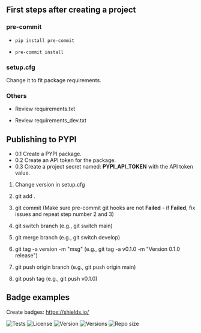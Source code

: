 ## First steps after creating a project

### pre-commit

* ```pip install pre-commit```

* ```pre-commit install```

### setup.cfg

Change it to fit package requirements.

### Others

* Review requirements.txt

* Review requirements_dev.txt

## Publishing to PYPI

* 0.1 Create a PYPI package.
* 0.2 Create an API token for the package.
* 0.3 Create a project secret named: **PYPI_API_TOKEN** with the API token value.

1. Change version in setup.cfg

2. git add .

3. git commit (Make sure pre-commit git hooks are not **Failed** -
   if **Failed**, fix issues and repeat step number 2 and 3)

4. git switch branch (e.g., git switch main)

5. git merge branch (e.g., git switch develop)

6. git tag -a version -m "msg" (e.g., git tag -a v0.1.0 -m "Version 0.1.0 release")

7. git push origin branch (e.g., git push origin main)

8. git push tag (e.g., git push v0.1.0)

## Badge examples

Create badges: https://shields.io/

![Tests](https://github.com/Ricky294/python_ci_cd_sample/actions/workflows/tests.yaml/badge.svg)
![License](https://img.shields.io/pypi/l/python_ci_cd_sample?label=License)
![Version](https://img.shields.io/pypi/v/python_ci_cd_sample?label=Latest)
![Versions](https://img.shields.io/pypi/pyversions/python_ci_cd_sample?label=Python)
![Repo size](https://img.shields.io/github/repo-size/Ricky294/python_ci_cd_sample?label=Size)
